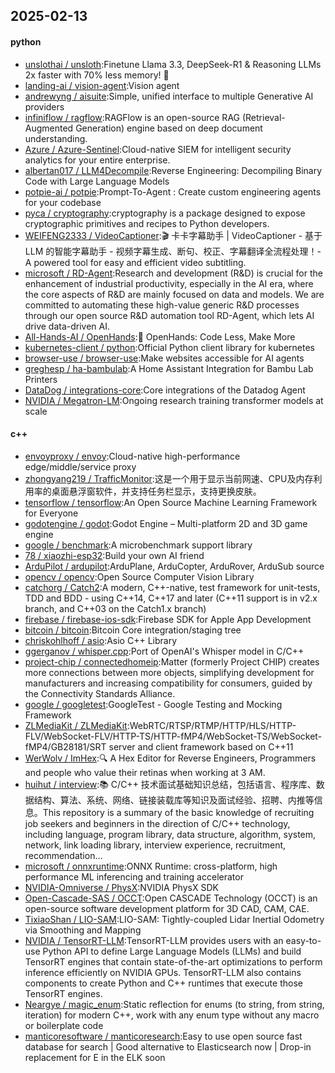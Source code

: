## 2025-02-13

#### python
* [unslothai / unsloth](https://github.com/unslothai/unsloth):Finetune Llama 3.3, DeepSeek-R1 & Reasoning LLMs 2x faster with 70% less memory! 🦥
* [landing-ai / vision-agent](https://github.com/landing-ai/vision-agent):Vision agent
* [andrewyng / aisuite](https://github.com/andrewyng/aisuite):Simple, unified interface to multiple Generative AI providers
* [infiniflow / ragflow](https://github.com/infiniflow/ragflow):RAGFlow is an open-source RAG (Retrieval-Augmented Generation) engine based on deep document understanding.
* [Azure / Azure-Sentinel](https://github.com/Azure/Azure-Sentinel):Cloud-native SIEM for intelligent security analytics for your entire enterprise.
* [albertan017 / LLM4Decompile](https://github.com/albertan017/LLM4Decompile):Reverse Engineering: Decompiling Binary Code with Large Language Models
* [potpie-ai / potpie](https://github.com/potpie-ai/potpie):Prompt-To-Agent : Create custom engineering agents for your codebase
* [pyca / cryptography](https://github.com/pyca/cryptography):cryptography is a package designed to expose cryptographic primitives and recipes to Python developers.
* [WEIFENG2333 / VideoCaptioner](https://github.com/WEIFENG2333/VideoCaptioner):🎬 卡卡字幕助手 | VideoCaptioner - 基于 LLM 的智能字幕助手 - 视频字幕生成、断句、校正、字幕翻译全流程处理！- A powered tool for easy and efficient video subtitling.
* [microsoft / RD-Agent](https://github.com/microsoft/RD-Agent):Research and development (R&D) is crucial for the enhancement of industrial productivity, especially in the AI era, where the core aspects of R&D are mainly focused on data and models. We are committed to automating these high-value generic R&D processes through our open source R&D automation tool RD-Agent, which lets AI drive data-driven AI.
* [All-Hands-AI / OpenHands](https://github.com/All-Hands-AI/OpenHands):🙌 OpenHands: Code Less, Make More
* [kubernetes-client / python](https://github.com/kubernetes-client/python):Official Python client library for kubernetes
* [browser-use / browser-use](https://github.com/browser-use/browser-use):Make websites accessible for AI agents
* [greghesp / ha-bambulab](https://github.com/greghesp/ha-bambulab):A Home Assistant Integration for Bambu Lab Printers
* [DataDog / integrations-core](https://github.com/DataDog/integrations-core):Core integrations of the Datadog Agent
* [NVIDIA / Megatron-LM](https://github.com/NVIDIA/Megatron-LM):Ongoing research training transformer models at scale

#### c++
* [envoyproxy / envoy](https://github.com/envoyproxy/envoy):Cloud-native high-performance edge/middle/service proxy
* [zhongyang219 / TrafficMonitor](https://github.com/zhongyang219/TrafficMonitor):这是一个用于显示当前网速、CPU及内存利用率的桌面悬浮窗软件，并支持任务栏显示，支持更换皮肤。
* [tensorflow / tensorflow](https://github.com/tensorflow/tensorflow):An Open Source Machine Learning Framework for Everyone
* [godotengine / godot](https://github.com/godotengine/godot):Godot Engine – Multi-platform 2D and 3D game engine
* [google / benchmark](https://github.com/google/benchmark):A microbenchmark support library
* [78 / xiaozhi-esp32](https://github.com/78/xiaozhi-esp32):Build your own AI friend
* [ArduPilot / ardupilot](https://github.com/ArduPilot/ardupilot):ArduPlane, ArduCopter, ArduRover, ArduSub source
* [opencv / opencv](https://github.com/opencv/opencv):Open Source Computer Vision Library
* [catchorg / Catch2](https://github.com/catchorg/Catch2):A modern, C++-native, test framework for unit-tests, TDD and BDD - using C++14, C++17 and later (C++11 support is in v2.x branch, and C++03 on the Catch1.x branch)
* [firebase / firebase-ios-sdk](https://github.com/firebase/firebase-ios-sdk):Firebase SDK for Apple App Development
* [bitcoin / bitcoin](https://github.com/bitcoin/bitcoin):Bitcoin Core integration/staging tree
* [chriskohlhoff / asio](https://github.com/chriskohlhoff/asio):Asio C++ Library
* [ggerganov / whisper.cpp](https://github.com/ggerganov/whisper.cpp):Port of OpenAI's Whisper model in C/C++
* [project-chip / connectedhomeip](https://github.com/project-chip/connectedhomeip):Matter (formerly Project CHIP) creates more connections between more objects, simplifying development for manufacturers and increasing compatibility for consumers, guided by the Connectivity Standards Alliance.
* [google / googletest](https://github.com/google/googletest):GoogleTest - Google Testing and Mocking Framework
* [ZLMediaKit / ZLMediaKit](https://github.com/ZLMediaKit/ZLMediaKit):WebRTC/RTSP/RTMP/HTTP/HLS/HTTP-FLV/WebSocket-FLV/HTTP-TS/HTTP-fMP4/WebSocket-TS/WebSocket-fMP4/GB28181/SRT server and client framework based on C++11
* [WerWolv / ImHex](https://github.com/WerWolv/ImHex):🔍 A Hex Editor for Reverse Engineers, Programmers and people who value their retinas when working at 3 AM.
* [huihut / interview](https://github.com/huihut/interview):📚 C/C++ 技术面试基础知识总结，包括语言、程序库、数据结构、算法、系统、网络、链接装载库等知识及面试经验、招聘、内推等信息。This repository is a summary of the basic knowledge of recruiting job seekers and beginners in the direction of C/C++ technology, including language, program library, data structure, algorithm, system, network, link loading library, interview experience, recruitment, recommendation…
* [microsoft / onnxruntime](https://github.com/microsoft/onnxruntime):ONNX Runtime: cross-platform, high performance ML inferencing and training accelerator
* [NVIDIA-Omniverse / PhysX](https://github.com/NVIDIA-Omniverse/PhysX):NVIDIA PhysX SDK
* [Open-Cascade-SAS / OCCT](https://github.com/Open-Cascade-SAS/OCCT):Open CASCADE Technology (OCCT) is an open-source software development platform for 3D CAD, CAM, CAE.
* [TixiaoShan / LIO-SAM](https://github.com/TixiaoShan/LIO-SAM):LIO-SAM: Tightly-coupled Lidar Inertial Odometry via Smoothing and Mapping
* [NVIDIA / TensorRT-LLM](https://github.com/NVIDIA/TensorRT-LLM):TensorRT-LLM provides users with an easy-to-use Python API to define Large Language Models (LLMs) and build TensorRT engines that contain state-of-the-art optimizations to perform inference efficiently on NVIDIA GPUs. TensorRT-LLM also contains components to create Python and C++ runtimes that execute those TensorRT engines.
* [Neargye / magic_enum](https://github.com/Neargye/magic_enum):Static reflection for enums (to string, from string, iteration) for modern C++, work with any enum type without any macro or boilerplate code
* [manticoresoftware / manticoresearch](https://github.com/manticoresoftware/manticoresearch):Easy to use open source fast database for search | Good alternative to Elasticsearch now | Drop-in replacement for E in the ELK soon
